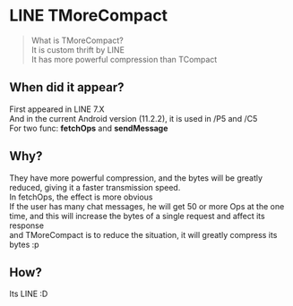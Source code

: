 # LINE TMoreCompact

>What is TMoreCompact?\
It is custom thrift by LINE\
It has more powerful compression than TCompact

## When did it appear?
First appeared in LINE 7.X\
And in the current Android version (11.2.2), it is used in /P5 and /C5\
For two func: **fetchOps** and **sendMessage**

## Why?
They have more powerful compression, and the bytes will be greatly reduced, giving it a faster transmission speed.\
In fetchOps, the effect is more obvious\
If the user has many chat messages, he will get 50 or more Ops at the one time, and this will increase the bytes of a single request and affect its response\
and TMoreCompact is to reduce the situation, it will greatly compress its bytes :p

## How?
Its LINE :D